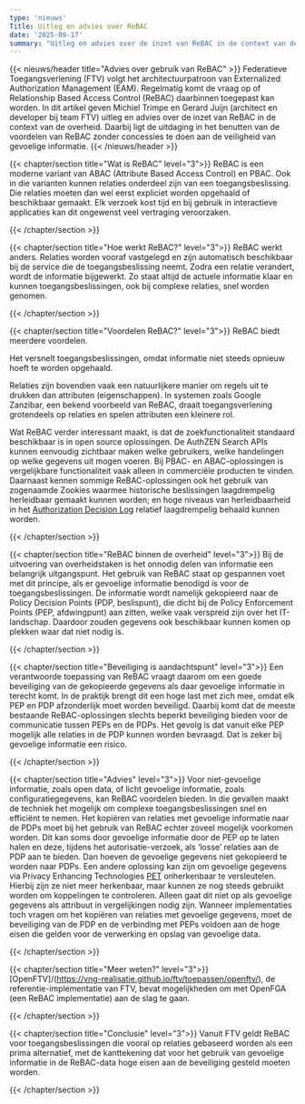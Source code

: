 ```yaml
---
type: 'nieuws'
Title: Uitleg en advies over ReBAC
date: '2025-09-17'
summary: "Uitleg en advies over de inzet van ReBAC in de context van de overheid."
---
```


{{< nieuws/header title="Advies over gebruik van ReBAC" >}}
Federatieve Toegangsverlening (FTV) volgt het architectuurpatroon van Externalized Authorization Management (EAM). Regelmatig komt de vraag op of Relationship Based Access Control (ReBAC) daarbinnen toegepast kan worden. In dit artikel geven Michiel Trimpe en Gerard Juijn (architect en developer bij team FTV) uitleg en advies over de inzet van ReBAC in de context van de overheid. Daarbij ligt de uitdaging in het benutten van de voordelen van ReBAC zonder concessies te doen aan de veiligheid van gevoelige informatie.
{{< /nieuws/header >}}

{{< chapter/section title="Wat is ReBAC" level="3">}}
ReBAC is een moderne variant van ABAC (Attribute Based Access Control) en PBAC. Ook in die varianten kunnen relaties onderdeel zijn van een toegangsbeslissing.
Die relaties moeten dan wel eerst expliciet worden opgehaald of beschikbaar gemaakt. Elk verzoek kost tijd en bij gebruik in interactieve applicaties kan dit ongewenst veel vertraging veroorzaken.

{{< /chapter/section >}}

{{< chapter/section title="Hoe werkt ReBAC?" level="3">}}
ReBAC werkt anders. Relaties worden vooraf vastgelegd en zijn automatisch beschikbaar bij de service die de toegangsbeslissing neemt. Zodra een relatie verandert, wordt de informatie bijgewerkt. Zo staat altijd de actuele informatie klaar en kunnen toegangsbeslissingen, ook bij complexe relaties, snel worden genomen.

{{< /chapter/section >}}

{{< chapter/section title="Voordelen ReBAC?" level="3">}}
ReBAC biedt meerdere voordelen. 

Het versnelt toegangsbeslissingen, omdat informatie niet steeds opnieuw hoeft te worden opgehaald.

Relaties zijn bovendien vaak een natuurlijkere manier om regels uit te drukken dan attributen (eigenschappen).
In systemen zoals Google Zanzibar, een bekend voorbeeld van ReBAC, draait toegangsverlening grotendeels op relaties en spelen attributen een kleinere rol.

Wat ReBAC verder interessant maakt, is dat de zoekfunctionaliteit standaard beschikbaar is in open source oplossingen. De AuthZEN Search APIs kunnen eenvoudig zichtbaar maken welke gebruikers, welke handelingen op welke gegevens uit mogen voeren. Bij PBAC- en ABAC-oplossingen is vergelijkbare functionaliteit vaak alleen in commerciële producten te vinden. 
Daarnaast kennen sommige ReBAC-oplossingen ook het gebruik van zogenaamde Zookies waarmee historische beslissingen laagdrempelig herleidbaar gemaakt kunnen worden; en hoge niveaus van herleidbaarheid in het [Authorization Decision Log](https://vng-realisatie.github.io/authorization-decision-log/#all-information-sources) relatief laagdrempelig behaald kunnen worden.

{{< /chapter/section >}}


{{< chapter/section title="ReBAC binnen de overheid" level="3">}}
Bij de uitvoering van overheidstaken is het onnodig delen van informatie een belangrijk uitgangspunt. Het gebruik van ReBAC staat op gespannen voet met dit principe, als er gevoelige informatie benodigd is voor de toegangsbeslissingen. De informatie wordt namelijk gekopieerd naar de Policy  Decision Points (PDP, beslispunt), die dicht bij de Policy Enforcement Points (PEP, afdwingpunt) aan zitten, welke vaak verspreid zijn over het IT-landschap. Daardoor zouden gegevens ook beschikbaar kunnen komen op plekken waar dat niet nodig is.

{{< /chapter/section >}}

{{< chapter/section title="Beveiliging is aandachtspunt" level="3">}}
Een verantwoorde toepassing van ReBAC vraagt daarom om een goede beveiliging van de gekopieerde gegevens als daar gevoelige informatie in terecht komt. 
In de praktijk brengt dit een hoge last met zich mee, omdat elk PEP en PDP afzonderlijk moet worden beveiligd. Daarbij komt dat de meeste bestaande ReBAC-oplossingen slechts beperkt beveiliging bieden voor de communicatie tussen PEPs en de PDPs. Het gevolg is dat vanuit elke PEP mogelijk alle relaties in de PDP kunnen worden bevraagd. Dat is zeker bij gevoelige informatie een risico.

{{< /chapter/section >}}

{{< chapter/section title="Advies" level="3">}}
Voor niet-gevoelige informatie, zoals open data, of licht gevoelige informatie, zoals configuratiegegevens, kan ReBAC voordelen bieden. 
In die gevallen maakt de techniek het mogelijk om complexe toegangsbeslissingen snel en efficiënt te nemen. 
Het kopiëren van relaties met gevoelige informatie naar de PDPs moet bij het gebruik van ReBAC echter zoveel mogelijk voorkomen worden.
Dit kan soms door gevoelige informatie door de PEP op te laten halen en deze, tijdens het autorisatie-verzoek, als ‘losse’ relaties aan de PDP aan te bieden. Dan hoeven de gevoelige gegevens niet gekopieerd te worden naar PDPs.
Een andere oplossing kan zijn om gevoelige gegevens via Privacy Enhancing Technologies [PET](https://autoriteitpersoonsgegevens.nl/uploads/imported/av11.pdf) onherkenbaar te versleutelen. Hierbij zijn ze niet meer herkenbaar, maar kunnen ze nog steeds gebruikt worden om koppelingen te controleren. Alleen gaat dit niet op als gevoelige gegevens als attribuut in vergelijkingen nodig zijn.
Wanneer implementaties toch vragen om het kopiëren van relaties met gevoelige gegevens, moet de beveiliging van de PDP en de verbinding met PEPs voldoen aan de hoge eisen die gelden voor de verwerking en opslag van gevoelige data.

{{< /chapter/section >}}

{{< chapter/section title="Meer weten?" level="3">}}
[OpenFTV]/(https://vng-realisatie.github.io/ftv/toepassen/openftv/), de referentie-implementatie van FTV, bevat mogelijkheden om met OpenFGA (een ReBAC implementatie) aan de slag te gaan.

{{< /chapter/section >}}

{{< chapter/section title="Conclusie" level="3">}}
Vanuit FTV geldt ReBAC voor toegangsbeslissingen die vooral op relaties gebaseerd worden als een prima alternatief, met de kanttekening dat voor het gebruik van gevoelige informatie in de ReBAC-data hoge eisen aan de beveiliging gesteld moeten worden.

{{< /chapter/section >}}
